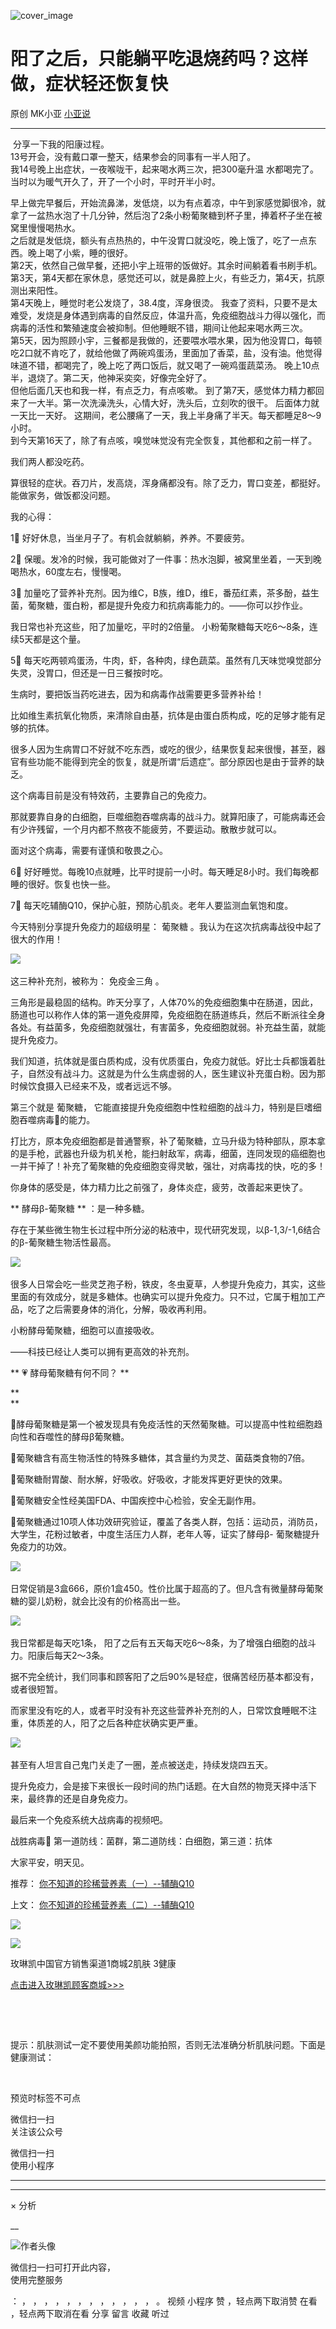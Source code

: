 ![cover_image](http://mmbiz.qpic.cn/mmbiz_jpg/A8SKDch4cJFgw1me5TAS20exhIrcR4CMzicHmjzzgsibfKM33Xuzkduhgic5cwCUoUPQSichhAfAibP2LicFg1TEYKEg/0?wx_fmt=jpeg)

#  阳了之后，只能躺平吃退烧药吗？这样做，症状轻还恢复快

原创  MK小亚  [ 小亚说 ](javascript:void\(0\);)

__ _ _ _ _

  
​​​​  分享一下我的阳康过程。  
13号开会，没有戴口罩一整天，结果参会的同事有一半人阳了。  
我14号晚上出症状，一夜喉咙干，起来喝水两三次，把300毫升温  水都喝完了。当时以为暖气开久了，开了一个小时，平时开半小时。  
  
早上做完早餐后，开始流鼻涕，发低烧，以为有点着凉，中午到家感觉脚很冷，就拿了一盆热水泡了十几分钟，然后泡了2条小粉葡聚糖到杯子里，捧着杯子坐在被窝里慢慢喝热水。  
之后就是发低烧，额头有点热热的，中午没胃口就没吃，晚上饿了，吃了一点东西。晚上喝了小紫，睡的很好。  
第2天，依然自己做早餐，还把小宇上班带的饭做好。其余时间躺着看书刷手机。  
第3天，第4天都在家休息，感觉还可以，就是鼻腔上火，有些乏力，第4天，抗原测出来阳性。  
第4天晚上，睡觉时老公发烧了，38.4度，浑身很烫。
我查了资料，只要不是太难受，发烧是身体遇到病毒的自然反应，体温升高，免疫细胞战斗力得以强化，而病毒的活性和繁殖速度会被抑制。但他睡眠不错，期间让他起来喝水两三次。  
第5天，因为照顾小宇，三餐都是我做的，还要喂水喂水果，因为他没胃口，每顿吃2口就不肯吃了，就给他做了两碗鸡蛋汤，里面加了香菜，盐，没有油。他觉得味道不错，都喝完了，晚上吃了两口饭后，就又喝了一碗鸡蛋蔬菜汤。
晚上10点半，退烧了。第二天，他神采奕奕，好像完全好了。  
但他后面几天也和我一样，有点乏力，有点咳嗽。  到了第7天，感觉体力精力都回来了一大半。第一次洗澡洗头，心情大好，洗头后，立刻吹的很干。
后面体力就一天比一天好。  这期间，老公腰痛了一天，我上半身痛了半天。每天都睡足8～9小时。  
到今天第16天了，除了有点咳，嗅觉味觉没有完全恢复，其他都和之前一样了。

  

我们两人都没吃药。  

  

算很轻的症状。吞刀片，发高烧，浑身痛都没有。除了乏力，胃口变差，都挺好。能做家务，做饭都没问题。  
  
我的心得：

  
1⃣️ 好好休息，当坐月子了。有机会就躺躺，养养。不要疲劳。  
  
2⃣️ 保暖。发冷的时候，我可能做对了一件事：热水泡脚，被窝里坐着，一天到晚喝热水，60度左右，慢慢喝。  
  
3⃣️ 加量吃了营养补充剂。因为维C，B族，维D，维E，番茄红素，茶多酚，益生菌，葡聚糖，蛋白粉，都是提升免疫力和抗病毒能力的。——你可以抄作业。

  

我日常也补充这些，阳了加量吃，平时的2倍量。  小粉葡聚糖每天吃6～8条，连续5天都是这个量。  
  
5⃣️ 每天吃两顿鸡蛋汤，牛肉，虾，各种肉，绿色蔬菜。虽然有几天味觉嗅觉部分失灵，没胃口，但还是一日三餐按时吃。

  
生病时，要把饭当药吃进去，因为和病毒作战需要更多营养补给！

比如维生素抗氧化物质，来清除自由基，抗体是由蛋白质构成，吃的足够才能有足够的抗体。

  

很多人因为生病胃口不好就不吃东西，或吃的很少，结果恢复起来很慢，甚至，器官有些功能不能得到完全的恢复，就是所谓“后遗症”。部分原因也是由于营养的缺乏。  
  
这个病毒目前是没有特效药，主要靠自己的免疫力。

  

那就要靠自身的白细胞，巨噬细胞吞噬病毒的战斗力。就算阳康了，可能病毒还会有少许残留，一个月内都不熬夜不能疲劳，不要运动。散散步就可以。

面对这个病毒，需要有谨慎和敬畏之心。  
  
6⃣️ 好好睡觉。每晚10点就睡，比平时提前一小时。每天睡足8小时。我们每晚都睡的很好。恢复也快一些。  
  
7⃣️ 每天吃辅酶Q10，保护心脏，预防心肌炎。老年人要监测血氧饱和度。

  

今天特别分享提升免疫力的超级明星：  葡聚糖  。我认为在这次抗病毒战役中起了很大的作用！

  

  

![](https://mmbiz.qpic.cn/mmbiz_png/A8SKDch4cJHpJSm3UdkDyR4Gz9GFKibIffL0ntc6vepNTHmVYticHU4oZ2JX03hACUiaTQ4XB23mw9CWjwkluMDNQ/640?wx_fmt=png)
​

  

这三种补充剂，被称为：  免疫金三角  。

  

三角形是最稳固的结构。昨天分享了，人体70%的免疫细胞集中在肠道，因此，肠道也可以称作人体的第一道免疫屏障，免疫细胞在肠道练兵，然后不断派往全身各处。有益菌多，免疫细胞就强壮，有害菌多，免疫细胞就弱。补充益生菌，就能提升免疫力。

  

我们知道，抗体就是蛋白质构成，没有优质蛋白，免疫力就低。好比士兵都饿着肚子，自然没有战斗力。这就是为什么生病虚弱的人，医生建议补充蛋白粉。因为那时候饮食摄入已经来不及，或者远远不够。

  

第三个就是  葡聚糖，  它能直接提升免疫细胞中性粒细胞的战斗力，特别是巨嗜细胞吞噬病毒🦠的能力。

打比方，原本免疫细胞都是普通警察，补了葡聚糖，立马升级为特种部队，原本拿的是手枪，武器也升级为机关枪，能扫射敌军，病毒，细菌，连同发现的癌细胞也一并干掉了！补充了葡聚糖的免疫细胞变得灵敏，强壮，对病毒找的快，吃的多！

  

你身体的感受是，体力精力比之前强了，身体炎症，疲劳，改善起来更快了。

  

** 酵母β-葡聚糖  ** ：是一种多糖。

存在于某些微生物生长过程中所分泌的粘液中，现代研究发现，以β-1,3/-1,6结合的β-葡聚糖生物活性最高。

![](https://mmbiz.qpic.cn/mmbiz_png/A8SKDch4cJHpJSm3UdkDyR4Gz9GFKibIfiaeZtSDty8iaql6XIiacnGBeLct39lZG0qT1n0XUHuV5vVX4bYvQLCGqg/640?wx_fmt=png)
​

很多人日常会吃一些灵芝孢子粉，铁皮，冬虫夏草，人参提升免疫力，其实，这些里面的有效成分，就是多糖体。也确实可以提升免疫力。只不过，它属于粗加工产品，吃了之后需要身体的消化，分解，吸收再利用。

  

小粉酵母葡聚糖，细胞可以直接吸收。

——科技已经让人类可以拥有更高效的补充剂。

  

  

** 💗  酵母葡聚糖有何不同？  **

**  
**

🌟酵母葡聚糖是第一个被发现具有免疫活性的天然葡聚糖。可以提高中性粒细胞趋向性和吞噬性的酵母β葡聚糖。  

  

🌟葡聚糖含有高生物活性的特殊多糖体，其含量约为灵芝、菌菇类食物的7倍。  

  

🌟葡聚糖耐胃酸、耐水解，好吸收。好吸收，才能发挥更好更快的效果。  

  

🌟葡聚糖安全性经美国FDA、中国疾控中心检验，安全无副作用。  

  

🌟葡聚糖通过10项人体功效研究验证，覆盖了各类人群，包括：运动员，消防员，大学生，花粉过敏者，中度生活压力人群，老年人等，证实了酵母β-
葡聚糖提升免疫力的功效。

  

![](https://mmbiz.qpic.cn/mmbiz_png/A8SKDch4cJHpJSm3UdkDyR4Gz9GFKibIfuaS0qRibibicNbWpEeqZKibXYsnIyvJgssFjog4SAAzCaHde3t2ssoO9qA/640?wx_fmt=png)
​  
  
  

日常促销是3盒666，原价1盒450。性价比属于超高的了。但凡含有微量酵母葡聚糖的婴儿奶粉，就会比没有的价格高出一些。

  

![](https://mmbiz.qpic.cn/mmbiz_png/A8SKDch4cJHpJSm3UdkDyR4Gz9GFKibIficU63iaeMWQcVcC2Jy5FMrdSPxibK3ibHiazeqU0q9NBZdWOWnPAXlAiceoA/640?wx_fmt=png)
​

  

  

我日常都是每天吃1条，  阳了之后有五天每天吃6～8条，为了增强白细胞的战斗力。阳康后每天2～3条。

  

据不完全统计，我们同事和顾客阳了之后90%是轻症，很痛苦经历基本都没有，或者很短暂。

  

而家里没有吃的人，或者平时没有补充这些营养补充剂的人，日常饮食睡眠不注重，体质差的人，阳了之后各种症状确实更严重。

  

  

![](https://mmbiz.qpic.cn/mmbiz_png/A8SKDch4cJFgw1me5TAS20exhIrcR4CM1xp98eXFbtWe8HKibVqEB2l5JvWnJBpHQIkngYjTQVrfg7MqkIGCfKQ/640?wx_fmt=png)
​

  

甚至有人坦言自己鬼门关走了一圈，差点被送走，持续发烧四五天。

  

提升免疫力，会是接下来很长一段时间的热门话题。在大自然的物竞天择中活下来，最终靠的还是自身免疫力。

  

最后来一个免疫系统大战病毒的视频吧。

  

战胜病毒🦠  第一道防线：菌群，第二道防线：白细胞，第三道：抗体

  

大家平安，明天见。

  

  

推荐： [ 你不知道的珍稀营养素（一）--辅酶Q10
](https://mp.weixin.qq.com/s?__biz=MzUxNDAwNTk0MQ==&mid=2247484249&idx=1&sn=5b55ed6842b110a11a8e85eb7f7d151b&scene=21#wechat_redirect)  

上文： [ 你不知道的珍稀营养素（二）--辅酶Q10
](https://mp.weixin.qq.com/s?__biz=MzUxNDAwNTk0MQ==&mid=2247484342&idx=1&sn=0c3d600d5b2203d1b66079787425b626&scene=21#wechat_redirect)

![](https://mmbiz.qpic.cn/mmbiz_gif/b96CibCt70iaZ7Bia3Wm91cEuWhERXfCYjTia9tf7aMjVBNRETSa2NpGjCV6tyNvgCLos8LBgwEgxcwaIw8zdOsG7A/640?wx_fmt=gif)

![](https://mmbiz.qpic.cn/mmbiz_jpg/A8SKDch4cJEicCnqTxiatgGquhIicZ1wJ1Dth5YOOzoYV7U4N3HmiaO0vVAzjOpBVdtF0gnL632Fc7HqiaDmgveQDEw/640?wx_fmt=jpeg)

  

  

玫琳凯中国官方销售渠道1商城2肌肤 3健康  

[ 点击进入玫琳凯顾客商城>>> ]()

  

​​​​​​

  
​​​​​​

提示：肌肤测试一定不要使用美颜功能拍照，否则无法准确分析肌肤问题。下面是健康测试：

  

  

​​​​​​

  

预览时标签不可点

微信扫一扫  
关注该公众号



微信扫一扫  
使用小程序

****



****



×  分析

__

![作者头像](http://mmbiz.qpic.cn/mmbiz_png/A8SKDch4cJE0KicTMyrVCx3VLqEgic5sJ1V5QeGZTibG9GLZlSCXSj5ByXNkib5PBrZVMkI41KKxgwE1K9gfypUeRg/0?wx_fmt=png)

微信扫一扫可打开此内容，  
使用完整服务

：  ，  ，  ，  ，  ，  ，  ，  ，  ，  ，  ，  ，  。  视频  小程序  赞  ，轻点两下取消赞  在看  ，轻点两下取消在看
分享  留言  收藏  听过


